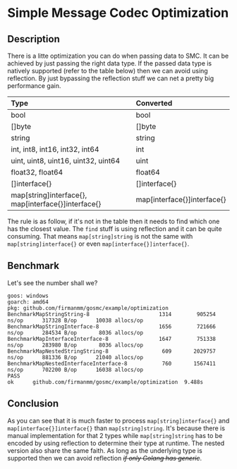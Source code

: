# Simple Message Codec Optimization

## Description
There is a litte optimization you can do when passing data to SMC. It can be achieved by just passing the right data type. If the passed data type is natively supported (refer to the table below) then we can avoid using reflection. By just bypassing the reflection stuff we can net a pretty big performance gain.

| Type  | Converted |
| :------------- | :------------- |
| bool  | bool |
| []byte  | []byte |
| string | string |
| int, int8, int16, int32, int64 | int |
| uint, uint8, uint16, uint32, uint64 | uint |
| float32, float64  | float64 |
| []interface{} | []interface{} |
| map[string]interface{}, map[interface{}]interface{}  | map[interface{}]interface{} |

The rule is as follow, if it's not in the table then it needs to find which one has the closest value. The `find` stuff is using reflection and it can be quite consuming.
That means `map[string]string` is not the same with `map[string]interface{}` or even `map[interface{}]interface{}`. 
## Benchmark
Let's see the number shall we?
```
goos: windows
goarch: amd64
pkg: github.com/firmanmm/gosmc/example/optimization
BenchmarkMapStringString-8               	    1314	    905254 ns/op	  317328 B/op	   10038 allocs/op
BenchmarkMapStringInterface-8            	    1656	    721666 ns/op	  284534 B/op	    8036 allocs/op
BenchmarkMapInterfaceInterface-8         	    1647	    751338 ns/op	  283980 B/op	    8036 allocs/op
BenchmarkMapNestedStringString-8         	     609	   2029757 ns/op	  881336 B/op	   21040 allocs/op
BenchmarkMapNestedInterfaceInterface-8   	     760	   1567411 ns/op	  702200 B/op	   16038 allocs/op
PASS
ok  	github.com/firmanmm/gosmc/example/optimization	9.488s
```

## Conclusion
As you can see that it is much faster to process `map[string]interface{}` and `map[interface{}]interface{}` than `map[string]string`. It's because there is manual implementation for that 2 types while `map[string]string` has to be encoded by using reflection to determine their type at runtime. The nested version also share the same faith. As long as the underlying type is supported then we can avoid reflection ~~*if only Golang has generic*~~.